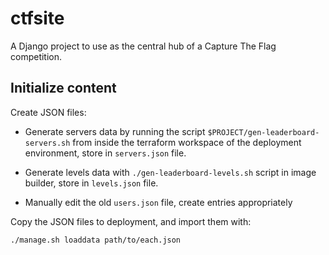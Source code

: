 ctfsite
=======

A Django project to use as the central hub of a Capture The Flag competition.

Initialize content
------------------

Create JSON files:

- Generate servers data by running the script `$PROJECT/gen-leaderboard-servers.sh`
  from inside the terraform workspace of the deployment environment,
  store in `servers.json` file.

- Generate levels data with `./gen-leaderboard-levels.sh` script
  in image builder, store in `levels.json` file.

- Manually edit the old `users.json` file, create entries appropriately

Copy the JSON files to deployment, and import them with:

    ./manage.sh loaddata path/to/each.json
